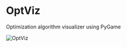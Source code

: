 # OptViz
Optimization algorithm visualizer using PyGame

![OptViz](https://user-images.githubusercontent.com/62809012/126911841-47f668fd-c022-4536-8339-b5f7bd9cbd0e.gif)
